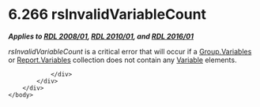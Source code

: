 <html dir="LTR" xmlns:mshelp="http://msdn.microsoft.com/mshelp" xmlns:ddue="http://ddue.schemas.microsoft.com/authoring/2003/5" xmlns:xlink="http://www.w3.org/1999/xlink" xmlns:tool="http://www.microsoft.com/tooltip">
    <head>
        <meta http-equiv="Content-Type" content="text/html; CHARSET=utf-8"></meta>
        <meta name="save" content="history"></meta>
        <title>6.266 rsInvalidVariableCount</title>
        <xml>
            <mshelp:toctitle title="6.266 rsInvalidVariableCount"></mshelp:toctitle>
            <mshelp:rltitle title="[MS-RDL]: rsInvalidVariableCount"></mshelp:rltitle>
            <mshelp:keyword index="A" term="9fd32d9c-5891-4ff5-83ac-5f7f17720e27"></mshelp:keyword>
            <mshelp:attr name="DCSext.ContentType" value="open specification"></mshelp:attr>
            <mshelp:attr name="AssetID" value="9fd32d9c-5891-4ff5-83ac-5f7f17720e27"></mshelp:attr>
            <mshelp:attr name="TopicType" value="kbRef"></mshelp:attr>
            <mshelp:attr name="DCSext.Title" value="[MS-RDL]: rsInvalidVariableCount" />
        </xml>
    </head>
    <body>
        <div id="header">
            <h1 class="heading">6.266 rsInvalidVariableCount</h1>
        </div>
        <div id="mainSection">
            <div id="mainBody">
                <div id="allHistory" class="saveHistory"></div>
                <div id="sectionSection0" class="section" name="collapseableSection">
                    

<p><b><i>Applies to </i></b><a href="1e855f94-4617-47e4-b89e-0856c6cb420f.md"><b><i>RDL 2008/01</i></b></a><b><i>,
</i></b><a href="3428e690-a348-4ec7-8a6a-8efb42d2cdee.md"><b><i>RDL 2010/01</i></b></a><b><i>,
and </i></b><a href="52ce3983-2bfc-4e72-9359-42aaf5fe4509.md"><b><i>RDL 2016/01</i></b></a></p>

<p><i>rsInvalidVariableCount</i> is a critical error that will
occur if a <a href="6c962d11-0f93-4955-8b55-b80d04b44c3f.md">Group.Variables</a>
or <a href="95ecdd74-a49c-402a-b34c-575008581c77.md">Report.Variables</a>
collection does not contain any <a href="fc2c2c96-ec36-47c2-b156-a6d8c0cbabd8.md">Variable</a> elements.</p>


                </div>
            </div>
        </div>
    </body>
</html>